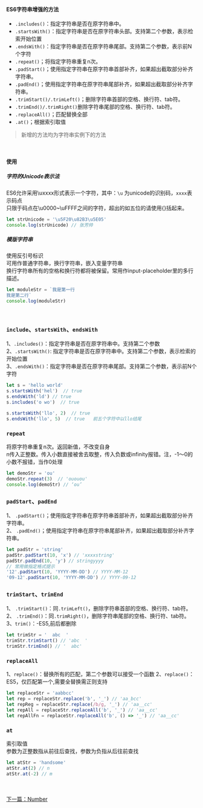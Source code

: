 #### ES6字符串增强的方法

- `.includes()`：指定字符串是否在原字符串中。
- `.startsWith()`：指定字符串是否在原字符串头部。支持第二个参数，表示检索开始位置
- `.endsWith()`：指定字符串是否在原字符串尾部。支持第二个参数，表示前N个字符
- `.repeat()`；将指定字符串重复n次。
- `.padStart()`；使用指定字符串在原字符串首部补齐，如果超出截取部分补齐字符串。
- `.padEnd()`；使用指定字符串在原字符串尾部补齐，如果超出截取部分补齐字符串。
- `.trimStart()/.trimLeft()`；删除字符串首部的空格、换行符、tab符。
- `.trimEnd()/.trimRight()`删除字符串尾部的空格、换行符、tab符。
- `.replaceAll()`；匹配替换全部
- `.at()`；根据索引取值


> 新增的方法均为字符串实例下的方法

&emsp;
#### 使用
##### 字符的Unicode表示法
ES6允许采用\uxxxx形式表示一个字符，其中：`\u` 为unicode的识别码，`xxxx`表示码点  <br/>
只限于码点在\u0000~\uFFFF之间的字符，超出的如五位的请使用{}括起来。
```javascript
let strUnicode = '\u5F20\u82B3\u5E05'
console.log(strUnicode) // 张芳帅
```

##### 模版字符串
使用反引号标识 <br/>
可用作普通字符串，换行字符串，嵌入变量字符串 <br/>
换行字符串所有的空格和换行符都将被保留。常用作input-placeholder里的多行描述。<br>
```javascript
let moduleStr = `我是第一行
我是第二行`
console.log(moduleStr)
```
&emsp;

### `include`、`startsWith`、`endsWith`
1、`.includes()`：指定字符串是否在原字符串中。支持第二个参数<br>
2、`.startsWith()`: 指定字符串是否在原字符串中。支持第二个参数，表示检索的开始位置 <br>
3、`.endsWith()`：指定字符串是否在原字符串尾部。支持第二个参数，表示前N个字符

```javascript
let s = 'hello world'
s.startsWith('hel')  // true
s.endsWith('ld') // true
s.includes('o wo')  // true

s.startsWith('llo', 2)  // true  
s.endsWith('llo', 5)  // true   前五个字符中以llo结尾
```

### `repeat`
将原字符串重复n次。返回新值，不改变自身 <br>
n传入正整数。传入小数直接被舍去取整，传入负数或infinity报错。注，-1～0的小数不报错，当作0处理
```javascript
let demoStr = 'ou'
demoStr.repeat(3)  // 'ououou'
console.log(demoStr) // ‘ou’
```

### `padStart`、`padEnd`
1、 `.padStart()`；使用指定字符串在原字符串首部补齐，如果超出截取部分补齐字符串。<br>
2、 `.padEnd()`；使用指定字符串在原字符串尾部补齐，如果超出截取部分补齐字符串。 
```javascript
let padStr = 'string'
padStr.padStart(10, 'x') // 'xxxxstring'
padStr.padEnd(10, 'y') // stringyyyy
// 常用做指定格式提示
'12'.padStart(10, 'YYYY-MM-DD') // YYYY-MM-12
'09-12'.padStart(10, 'YYYY-MM-DD') // YYYY-09-12
```

### `trimStart`、`trimEnd`
1、 `.trimStart()`：同`.trimLeft()`，删除字符串首部的空格、换行符、tab符。
2、 `.trimEnd()`：同`.trimRight()`，删除字符串尾部的空格、换行符、tab符。
3、`trim()`：-ES5,前后都删除
```javascript
let trimStr = '  abc  '
trimStr.trimStart() // 'abc  '
trimStr.trimEnd() // '  abc'
```

### `replaceAll`
1、`replace()`：替换所有的匹配，第二个参数可以接受一个函数
2、`replace()`：ES5，仅匹配第一个,需要全替换需正则支持
```javascript
let replaceStr = 'aabbcc'
let rep = replaceStr.replace('b', '_') // 'aa_bcc'
let repReg = replaceStr.replace(/b/g, '_') // 'aa__cc'
let repAll = replaceStr.replaceAll('b', '_') // 'aa__cc'
let repAllFn = replaceStr.replaceAll('b', () => '_') // 'aa__cc'
```


### `at`
索引取值 <br/>
参数为正整数指从前往后查找，参数为负指从后往前查找
```javascript
let atStr = 'handsome'
atStr.at(2) // n
atStr.at(-2) // m
```


&emsp; <br/>
&emsp; <br/>
[下一篇：Number](/ES6/Number)